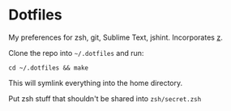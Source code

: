 # Dotfiles

My preferences for zsh, git, Sublime Text, jshint. Incorporates
[z](https://github.com/rupa/z).

Clone the repo into `~/.dotfiles` and run:

    cd ~/.dotfiles && make

This will symlink everything into the home directory.

Put zsh stuff that shouldn't be shared into `zsh/secret.zsh`

